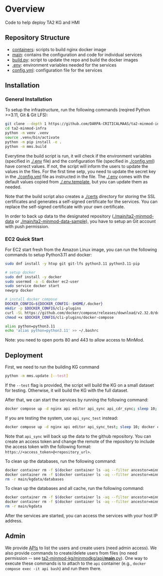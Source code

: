 # Overview

Code to help deploy TA2 KG and HMI

## Repository Structure

- [containers](/containers): scripts to build nginx docker image
- [main](/main): contains the configuration and code for individual services
- [build.py](/build.py): script to update the repo and build the docker images
- [.env](/.env): environment variables needed for the services
- [config.yml](/config.yml): configuration file for the services

## Installation

### General Installation

To setup the infrastructure, run the following commands (reqired Python >=3.11, Git & Git LFS):

```bash
git clone --depth 1 https://github.com/DARPA-CRITICALMAAS/ta2-minmod-infra.git
cd ta2-minmod-infra
python -m venv .venv
source .venv/bin/activate
python -m pip install -e .
python -m mms.build
```

Everytime the build script is run, it will check if the environment variables (specified in [./.env](/.env) file) and the configuration file (specified in [./config.yml](./config.yml)) have correct values. If not, the script will inform the users to update the values in the files. For the first time setp, you need to update the secret key in the [./config.yml](./config.yml) file as instructed in the file. The [./.env](/.env) comes with the default values copied from [./.env.template](./.env.template), but you can update them as needed.

Note that the build script also creates a [./certs](./certs) directory for storing the SSL certificates and generates a self-signed certificate for the services. You can replace the self-signed certificate with your own certificate.

In order to back up data to the designated repository ([./main/ta2-minmod-data](./main/ta2-minmod-data) or [./main/ta2-minmod-data-sample](./main/ta2-minmod-data-sample)), you have to setup an Git account with push permission.

### EC2 Quick Start

For EC2 start fresh from the Amazon Linux image, you can run the following commands to setup Python3.11 and docker:

```bash
sudo dnf install -y htop git git-lfs python3.11 python3.11-pip

# setup docker
sudo dnf install -y docker
sudo usermod -a -G docker ec2-user
sudo service docker start
newgrp docker

# install docker compose
DOCKER_CONFIG=${DOCKER_CONFIG:-$HOME/.docker}
mkdir -p $DOCKER_CONFIG/cli-plugins
curl -SL https://github.com/docker/compose/releases/download/v2.32.0/docker-compose-linux-x86_64 -o $DOCKER_CONFIG/cli-plugins/docker-compose
chmod +x $DOCKER_CONFIG/cli-plugins/docker-compose

alias python=python3.11
echo 'alias python=python3.11' >> ~/.bashrc
```

Note: you need to open ports 80 and 443 to allow access to MinMod.

## Deployment

First, we need to run the building KG command

```bash
python -m mms.update [--test]
```

If the `--test` flag is provided, the script will build the KG on a small dataset for testing. Otherwise, it will build the KG with the full dataset.

After that, we can start the services by running the following command:

```bash
docker compose up -d nginx api editor api_sync api_cdr_sync; sleep 10; docker compose up -d dashboard
```

If you are testing the system, use `api_sync_test` instead:

```bash
docker compose up -d nginx api editor api_sync_test; sleep 10; docker compose up -d dashboard
```

Note that `api_sync` will back up the data to the github repository. You can create an access token and change the remote of the repository to include the access token with the following format: `https://<access_token>@<repository_url>`.

To clean up the databases, run the following command:

```bash
docker container rm -f $(docker container ls -aq --filter ancestor=minmod-fuseki)
docker container rm -f $(docker container ls -aq --filter ancestor=minmod-postgres)
rm -r main/kgdata/databases

```

To clean up the databases and all cache, run the following command:

```bash
docker container rm -f $(docker container ls -aq --filter ancestor=minmod-fuseki)
docker container rm -f $(docker container ls -aq --filter ancestor=minmod-postgres)
rm -r main/kgdata
```

After the services are started, you can access the services with your host IP address.

## Admin

We provide [APIs](https://minmod.isi.edu/api/v1/docs#/admin) to list the users and create users (need admin access). We also provide commands to create/delete users from files (no need permission -- see [ta2-minmod-kg/minmodkg/api/**main**.py](https://github.com/DARPA-CRITICALMAAS/ta2-minmod-kg/blob/main/minmodkg/api/__main__.py)). One way to execute these commands is to attach to the `api` container (e.g., `docker compose exec -it api bash`) and run them there.
